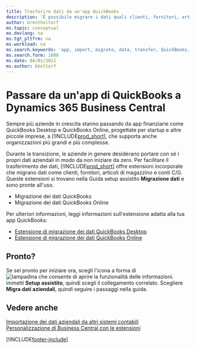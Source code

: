 ```yaml
---
title: Trasferire dati da un'app QuickBooks
description: 'È possibile migrare i dati quali clienti, fornitori, articoli in magazzino e conti C/G dalle app di QuickBooks a Business Central.'
author: brentholtorf
ms.topic: conceptual
ms.devlang: na
ms.tgt_pltfrm: na
ms.workload: na
ms.search.keywords: 'app, import, migrate, data, transfer, QuickBooks, customize'
ms.search.form: 1808
ms.date: 04/01/2021
ms.author: bholtorf
---
```



# <a name="changing-from-a-quickbooks-app-to-dynamics-365-business-central"></a>Passare da un'app di QuickBooks a Dynamics 365 Business Central

Sempre più aziende in crescita stanno passando da app finanziarie come QuickBooks Desktop e QuickBooks Online, progettate per startup e altre piccole imprese, a [!INCLUDE[prod_short](includes/prod_short.md)], che supporta anche organizzazioni più grandi e più complesse. 

Durante la transizione, le aziende in genere desiderano portare con sé i propri dati aziendali in modo da non iniziare da zero. Per facilitare il trasferimento dei dati, [!INCLUDE[prod_short](includes/prod_short.md)] offre estensioni incorporate che migrano dati come clienti, fornitori, articoli di magazzino e conti C/G. Queste estensioni si trovano nella Guida setup assistito **Migrazione dati** e sono pronte all'uso.

* Migrazione dei dati QuickBooks 
* Migrazione dei dati QuickBooks Online

Per ulteriori informazioni, leggi informazioni sull'estensione adatta alla tua app QuickBooks:   

* [Estensione di migrazione dei dati QuickBooks Desktop](ui-extensions-quickbooks-data-migration.md)
* [Estensione di migrazione dei dati QuickBooks Online](ui-extensions-quickbooks-online-data-migration.md)

## <a name="ready-now"></a>Pronto?

Se sei pronto per iniziare ora, scegli l'icona a forma di ![lampadina che consente di aprire la funzionalità delle informazioni.](media/ui-search/search_small.png "Informazioni sull'operazione che si desidera eseguire") immetti **Setup assistito**, quindi scegli il collegamento correlato. Scegliere **Migra dati aziendali**, quindi seguire i passaggi nella guida.

## <a name="see-also"></a>Vedere anche

[Importazione dei dati aziendali da altri sistemi contabili](across-import-data-configuration-packages.md)  
[Personalizzazione di Business Central con le estensioni](ui-extensions.md)   


[!INCLUDE[footer-include](includes/footer-banner.md)]
